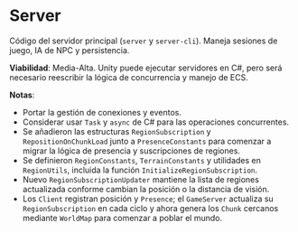 # Server

Código del servidor principal (`server` y `server-cli`). Maneja sesiones de juego, IA de NPC y persistencia.

**Viabilidad**: Media-Alta. Unity puede ejecutar servidores en C#, pero será necesario reescribir la lógica de concurrencia y manejo de ECS.

**Notas**:
- Portar la gestión de conexiones y eventos.
- Considerar usar `Task` y `async` de C# para las operaciones concurrentes.
- Se añadieron las estructuras `RegionSubscription` y `RepositionOnChunkLoad`
  junto a `PresenceConstants` para comenzar a migrar la lógica de presencia y
  suscripciones de regiones.
- Se definieron `RegionConstants`, `TerrainConstants` y utilidades en
  `RegionUtils`, incluida la función `InitializeRegionSubscription`.
- Nuevo `RegionSubscriptionUpdater` mantiene la lista de regiones
  actualizada conforme cambian la posición o la distancia de visión.
- Los `Client` registran posición y `Presence`; el `GameServer` actualiza
  su `RegionSubscription` en cada ciclo y ahora genera los `Chunk` cercanos
  mediante `WorldMap` para comenzar a poblar el mundo.
